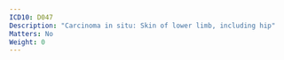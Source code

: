 ```yaml
---
ICD10: D047
Description: "Carcinoma in situ: Skin of lower limb, including hip"
Matters: No
Weight: 0
---
```

